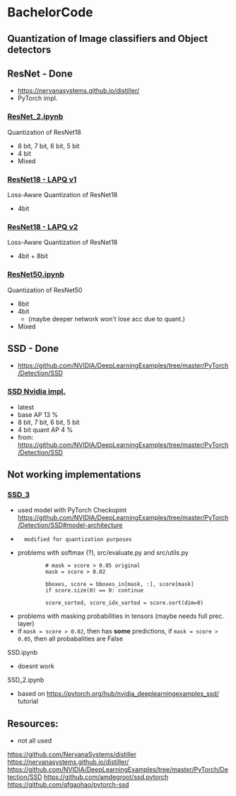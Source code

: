# BachelorCode
## Quantization of Image classifiers and Object detectors


## ResNet - Done
*   https://nervanasystems.github.io/distiller/
*   PyTorch impl.

### [ResNet_2.ipynb](./resnet/ResNet_2.ipynb)
Quantization of ResNet18
*   8 bit, 7 bit, 6 bit, 5 bit
*   4 bit
*   Mixed 

### [ResNet18 - LAPQ v1](./resnet/resnet18/2020.04.23-155202/2020.04.23-155202.log)
Loss-Aware Quantization of ResNet18
*   4bit

### [ResNet18 - LAPQ v2](./resnet/resnet18/2020.04.30-231007/2020.04.30-231007.log)
Loss-Aware Quantization of ResNet18
*   4bit + 8bit


### [ResNet50.ipynb](./resnet/ResNet50.ipynb)
Quantization of ResNet50
*   8bit 
*   4bit
    *   (maybe deeper network won't lose acc due to quant.)
*   Mixed

## SSD - Done
*   https://github.com/NVIDIA/DeepLearningExamples/tree/master/PyTorch/Detection/SSD


### [SSD Nvidia impl.](./DeepLearningExamples/PyTorch/Detection/SSD/SSD_NVIDIA.ipynb)
*	latest
*   base AP 13 %
*   8 bit, 7 bit, 6 bit, 5 bit
*   4 bit quant AP 4 %
*   from: https://github.com/NVIDIA/DeepLearningExamples/tree/master/PyTorch/Detection/SSD

## Not working implementations

### [SSD_3](./SSD/SSD_3.ipynb)
*	used model with PyTorch Checkopint https://github.com/NVIDIA/DeepLearningExamples/tree/master/PyTorch/Detection/SSD#model-architecture
*		modified for quantization purposes
*	problems with softmax (?), src/evaluate.py and src/utils.py 
```
            # mask = score > 0.05 original
            mask = score > 0.02

            bboxes, score = bboxes_in[mask, :], score[mask]
            if score.size(0) == 0: continue

            score_sorted, score_idx_sorted = score.sort(dim=0)
```
*	problems with masking probabilities in tensors (maybe needs full prec. layer)
*	if ``mask = score > 0.02``, then has **some** predictions, if ``mask = score > 0.05``, then all probabalities are False


SSD.ipynb
*	doesnt work

SSD_2.ipynb
*	based on https://pytorch.org/hub/nvidia_deeplearningexamples_ssd/ tutorial


## Resources:
*   not all used

https://github.com/NervanaSystems/distiller
https://nervanasystems.github.io/distiller/
https://github.com/NVIDIA/DeepLearningExamples/tree/master/PyTorch/Detection/SSD
https://github.com/amdegroot/ssd.pytorch
https://github.com/qfgaohao/pytorch-ssd


	

